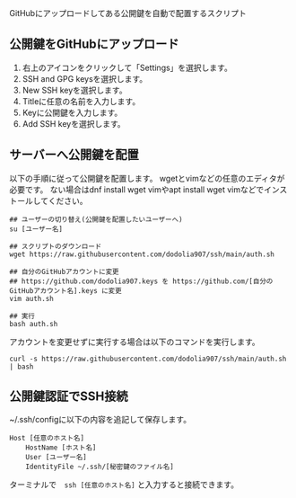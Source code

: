 GitHubにアップロードしてある公開鍵を自動で配置するスクリプト

## 公開鍵をGitHubにアップロード
1. 右上のアイコンをクリックして「Settings」を選択します。  
2. SSH and GPG keysを選択します。
3. New SSH keyを選択します。
4. Titleに任意の名前を入力します。
5. Keyに公開鍵を入力します。
6. Add SSH keyを選択します。

## サーバーへ公開鍵を配置
以下の手順に従って公開鍵を配置します。
wgetとvimなどの任意のエディタが必要です。
ない場合はdnf install wget vimやapt install wget vimなどでインストールしてください。
```
## ユーザーの切り替え(公開鍵を配置したいユーザーへ)
su [ユーザー名]

## スクリプトのダウンロード
wget https://raw.githubusercontent.com/dodolia907/ssh/main/auth.sh

## 自分のGitHubアカウントに変更
## https://github.com/dodolia907.keys を https://github.com/[自分のGitHubアカウント名].keys に変更
vim auth.sh

## 実行
bash auth.sh
```
アカウントを変更せずに実行する場合は以下のコマンドを実行します。
```
curl -s https://raw.githubusercontent.com/dodolia907/ssh/main/auth.sh | bash
```

## 公開鍵認証でSSH接続
~/.ssh/configに以下の内容を追記して保存します。
```config
Host [任意のホスト名]
    HostName [ホスト名]
    User [ユーザー名]
    IdentityFile ~/.ssh/[秘密鍵のファイル名]
```
ターミナルで　`ssh [任意のホスト名]` と入力すると接続できます。
